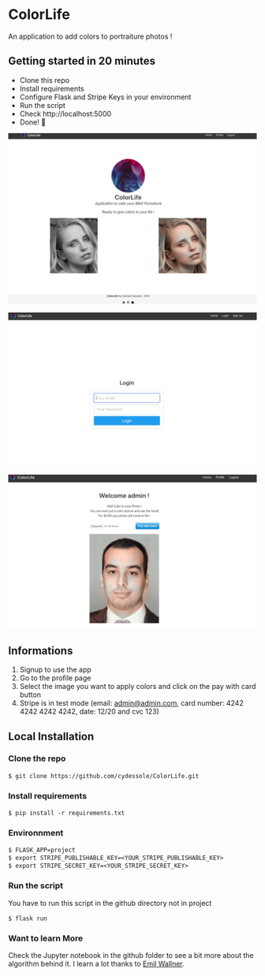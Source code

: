 # ColorLife
An application to add colors to portraiture photos !

## Getting started in 20 minutes

- Clone this repo
- Install requirements
- Configure Flask and Stripe Keys in your environment
- Run the script
- Check http://localhost:5000
- Done! :tada:


<p align="center">
  <img src="github/Home_Page.png" width="600px" alt="Home Page">
</p>

<p align="center">
  <img src="github/Login_Page.png" width="600px" alt="Login Page">
</p>

<p align="center">
  <img src="github/Profile_Page.png" width="600px" alt="Profile Page">
</p>

## Informations
1. Signup to use the app
2. Go to the profile page
3. Select the image you want to apply colors and click on the pay with card button
4. Stripe is in test mode (email: admin@admin.com, card number: 4242 4242 4242 4242, date: 12/20 and cvc 123)

## Local Installation

### Clone the repo
```shell
$ git clone https://github.com/cydessole/ColorLife.git
```

### Install requirements

```shell
$ pip install -r requirements.txt
```

### Environnment

```shell
$ FLASK_APP=project
$ export STRIPE_PUBLISHABLE_KEY=<YOUR_STRIPE_PUBLISHABLE_KEY>
$ export STRIPE_SECRET_KEY=<YOUR_STRIPE_SECRET_KEY>
```

### Run the script
You have to run this script in the github directory not in project
```shell
$ flask run
```

### Want to learn More
Check the Jupyter notebook in the github folder to see a bit more about the algorithm behind it.
I learn a lot thanks to <a href=https://github.com/emilwallner>Emil Wallner</a>.
